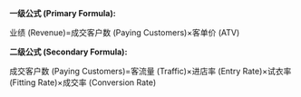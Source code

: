 **一级公式 (Primary Formula):**

业绩 (Revenue)=成交客户数 (Paying Customers)×客单价 (ATV)

**二级公式 (Secondary Formula):**

成交客户数 (Paying Customers)=客流量 (Traffic)×进店率 (Entry Rate)×试衣率 (Fitting Rate)×成交率 (Conversion Rate)